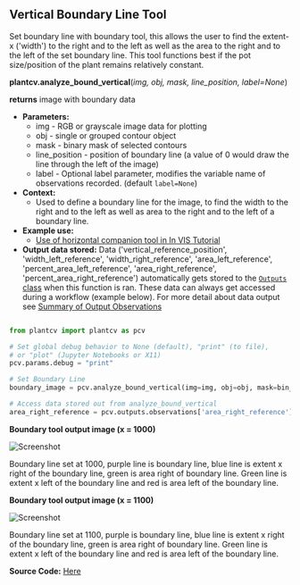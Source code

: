 ## Vertical Boundary Line Tool

Set boundary line with boundary tool, this allows the user to find the extent-x ('width')
to the right and to the left as well as the area to the right and to the left of the set boundary line. This tool functions 
best if the pot size/position of the plant remains relatively constant.
 
**plantcv.analyze_bound_vertical**(*img, obj, mask, line_position, label=None*)

**returns** image with boundary data

- **Parameters:**
    - img - RGB or grayscale image data for plotting
    - obj - single or grouped contour object
    - mask - binary mask of selected contours
    - line_position - position of boundary line (a value of 0 would draw the line through the left of the image)
    - label - Optional label parameter, modifies the variable name of observations recorded. (default `label=None`)
- **Context:**
    - Used to define a boundary line for the image, to find the width to the right and to the left as well as area to the right and to the left of a boundary line.
- **Example use:**
    - [Use of horizontal companion tool in In VIS Tutorial](vis_tutorial.md)
- **Output data stored:** Data ('vertical_reference_position', 'width_left_reference', 'width_right_reference', 'area_left_reference', 'percent_area_left_reference',
    'area_right_reference', 'percent_area_right_reference') automatically gets stored to the [`Outputs` class](outputs.md) when this function is ran. 
    These data can always get accessed during a workflow (example below). For more detail about data output see [Summary of Output Observations](output_measurements.md#summary-of-output-observations)

```python

from plantcv import plantcv as pcv

# Set global debug behavior to None (default), "print" (to file), 
# or "plot" (Jupyter Notebooks or X11)
pcv.params.debug = "print"

# Set Boundary Line    
boundary_image = pcv.analyze_bound_vertical(img=img, obj=obj, mask=bin_mask, line_position=1000, label=None)

# Access data stored out from analyze_bound_vertical
area_right_reference = pcv.outputs.observations['area_right_reference']['value']

```

**Boundary tool output image (x = 1000)**

![Screenshot](img/documentation_images/analyze_bound_vertical/1_boundary_on_img1000.jpg)

Boundary line set at 1000, purple line is boundary line, blue line is extent x right of the boundary line, 
green is area right of boundary line. Green line is extent x left of the boundary line and red is area left
of the boundary line.

**Boundary tool output image (x = 1100)**

![Screenshot](img/documentation_images/analyze_bound_vertical/1_boundary_on_img1100.jpg)

Boundary line set at 1100, purple is boundary line, blue line is extent x right of the boundary line, 
green is area right of boundary line. Green line is extent x left of the boundary line and red is area left
of the boundary line.

**Source Code:** [Here](https://github.com/danforthcenter/plantcv/blob/master/plantcv/plantcv/analyze_bound_vertical.py)
